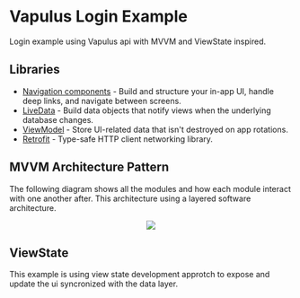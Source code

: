 # Vapulus Login Example
Login example using Vapulus api with MVVM and ViewState inspired.

## Libraries
* [Navigation components][1] - Build and structure your in-app UI, handle deep links, and navigate between screens.
* [LiveData][2] - Build data objects that notify views when the underlying database changes.
* [ViewModel][3] - Store UI-related data that isn't destroyed on app rotations.
* [Retrofit][4] -  Type-safe HTTP client networking library.

[1]: https://developer.android.com/topic/libraries/architecture/navigation
[2]: https://developer.android.com/topic/libraries/architecture/livedata
[3]: https://developer.android.com/topic/libraries/architecture/viewmodel
[4]: https://square.github.io/retrofit
   
## MVVM Architecture Pattern
The following diagram shows all the modules and how each module interact with one another after.
This architecture using a layered software architecture.
<p align="center">
  <img src="https://developer.android.com/topic/libraries/architecture/images/final-architecture.png"/>
</p>

   ## ViewState
   This example is using view state development approtch to expose and update the ui syncronized with the data layer.
